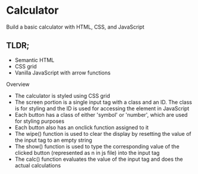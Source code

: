# Calculator
Build a basic calculator with HTML, CSS, and JavaScript

## TLDR;
- Semantic HTML
- CSS grid
- Vanilla JavaScript with arrow functions


Overview
- The calculator is styled using CSS grid
- The screen portion is a single input tag with a class and an ID. The class is for styling and the ID is used for accessing the element in JavaScript
- Each button has a class of either 'symbol' or 'number', which are used for styling purposes
- Each button also has an onclick function assigned to it
- The wipe() function is used to clear the display by resetting the value of the input tag to an empty string
- The show() function is used to type the corresponding value of the clicked button (represented as n in js file) into the input tag
- The calc() function evaluates the value of the input tag and does the actual calculations



